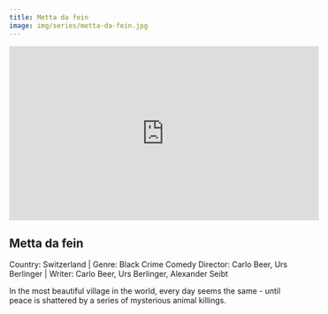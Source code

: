 ```yaml
---
title: Metta da fein
image: img/series/metta-da-fein.jpg
---
```

<iframe width="560" height="315" src="https://vimeo.com/484156444" frameborder="0" allow="accelerometer; autoplay; encrypted-media; gyroscope; picture-in-picture" allowfullscreen></iframe>

## Metta da fein
Country: Switzerland | Genre: Black Crime Comedy
Director: Carlo Beer, Urs Berlinger | Writer: Carlo Beer, Urs Berlinger, Alexander Seibt

In the most beautiful village in the world, every day seems the same - until peace is shattered by a series of mysterious animal killings.